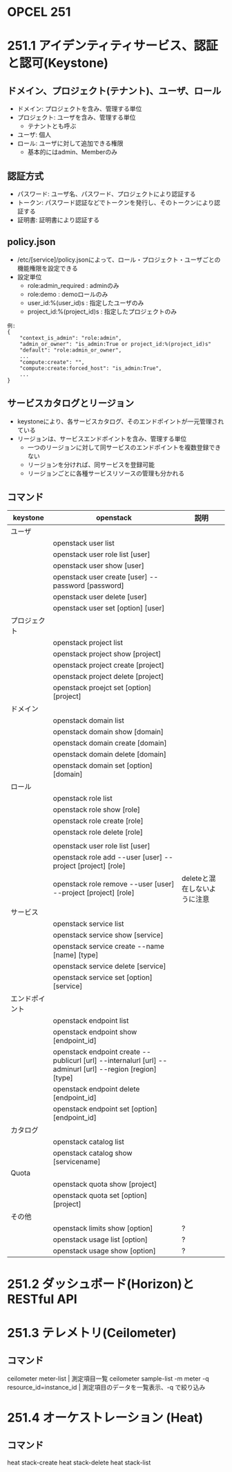 # OPCEL 251

# 251.1 アイデンティティサービス、認証と認可(Keystone)

## ドメイン、プロジェクト(テナント)、ユーザ、ロール
* ドメイン: プロジェクトを含み、管理する単位
* プロジェクト: ユーザを含み、管理する単位
    * テナントとも呼ぶ
* ユーザ: 個人
* ロール: ユーザに対して追加できる権限
    * 基本的にはadmin、Memberのみ

## 認証方式
* パスワード: ユーザ名、パスワード、プロジェクトにより認証する
* トークン: パスワード認証などでトークンを発行し、そのトークンにより認証する
* 証明書: 証明書により認証する

## policy.json
* /etc/[service]/policy.jsonによって、ロール・プロジェクト・ユーザごとの機能権限を設定できる
* 設定単位
    * role:admin_required       : adminのみ
    * role:demo                 : demoロールのみ
    * user_id:%(user_id)s       : 指定したユーザのみ
    * project_id:%(project_id)s : 指定したプロジェクトのみ

```
例:
{
    "context_is_admin": "role:admin",
    "admin_or_owner": "is_admin:True or project_id:%(project_id)s"
    "default": "role:admin_or_owner",
    ...
    "compute:create": "",
    "compute:create:forced_host": "is_admin:True",
    ...
}
```

## サービスカタログとリージョン
* keystoneにより、各サービスカタログ、そのエンドポイントが一元管理されている
* リージョンは、サービスエンドポイントを含み、管理する単位
    * 一つのリージョンに対して同サービスのエンドポイントを複数登録できない
    * リージョンを分ければ、同サービスを登録可能
    * リージョンごとに各種サービスリソースの管理も分かれる

## コマンド
| keystone | openstack | 説明 |
| --- | --- | --- |
|ユーザ |                                                                    | |
|  | openstack user list                                                | |
|  | openstack user role list [user]                                    | |
|  | openstack user show [user]                                         | |
|  | openstack user create [user] --password [password]                 | |
|  | openstack user delete [user]                                       | |
|  | openstack user set [option] [user]                                 | |
|プロジェクト  |                                                                    | |
|  | openstack project list                                             | |
|  | openstack project show [project]                                   | |
|  | openstack project create [project]                                 | |
|  | openstack project delete [project]                                 | |
|  | openstack proejct set [option] [project]                           | |
|ドメイン  |                                                                    | |
|  | openstack domain list                                              | |
|  | openstack domain show [domain]                                     | |
|  | openstack domain create [domain]                                   | |
|  | openstack domain delete [domain]                                   | |
|  | openstack domain set [option] [domain]                             | |
|ロール |                                                                    | |
|  | openstack role list                                                | |
|  | openstack role show [role]                                         | |
|  | openstack role create [role]                                       | |
|  | openstack role delete [role]                                       | |
|  |                                                                    | |
|  | openstack user role list [user]                                    | |
|  | openstack role add --user [user] --project [project] [role]        | |
|  | openstack role remove --user [user] --project [project] [role]     | deleteと混在しないように注意 |
| サービス |                                                                    | |
|  | openstack service list                                             | |
|  | openstack service show [service]                                   | |
|  | openstack service create --name [name] [type]                      | |
|  | openstack service delete [service]                                 | |
|  | openstack service set [option] [service]                           | |
| エンドポイント |                                                                    | |
|  | openstack endpoint list                                            | |
|  | openstack endpoint show [endpoint_id]                              | |
|  | openstack endpoint create --publicurl [url] --internalurl [url] --adminurl [url] --region [region] [type] | |
|  | openstack endpoint delete [endpoint_id]                            | |
|  | openstack endpoint set [option] [endpoint_id]                      | |
| カタログ |                                                                    | |
|  | openstack catalog list                                             | |
|  | openstack catalog show [servicename]                               | |
| Quota |                                                                    | |
|  | openstack quota show [project]                                     | |
|  | openstack quota set [option] [project]                             | |
| その他 |                                                                    | |
|  | openstack limits show [option]                                     | ? |
|  | openstack usage list [option]                                      | ? |
|  | openstack usage show [option]                                      | ? |



# 251.2 ダッシュボード(Horizon)とRESTful API


# 251.3 テレメトリ(Ceilometer)
## コマンド
ceilometer meter-list    | 測定項目一覧
ceilometer sample-list -m meter -q resource_id=instance_id  | 測定項目のデータを一覧表示、-q で絞り込み



# 251.4 オーケストレーション (Heat)

## コマンド
heat stack-create
heat stack-delete
heat stack-list
